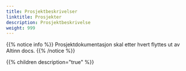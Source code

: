 ```yaml
---
title: Prosjektbeskrivelser
linktitle: Prosjekter
description: Prosjektbeskrivelse
weight: 999
---
```


{{% notice info %}}
Prosjektdokumentasjon skal etter hvert flyttes ut av Altinn docs.
{{% /notice %}}

{{% children description="true" %}}